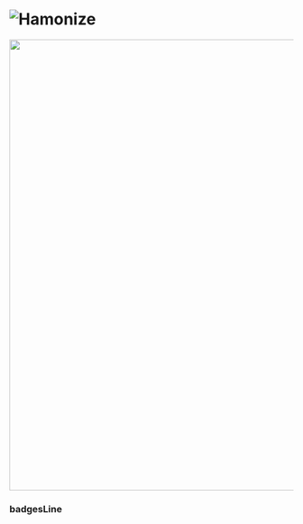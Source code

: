 

<h1 id="badge">
  

# ![Hamonize](./img/halogo.png)

<img width="800" src="./img/hamonize.png">


### badgesLine


<h1>
